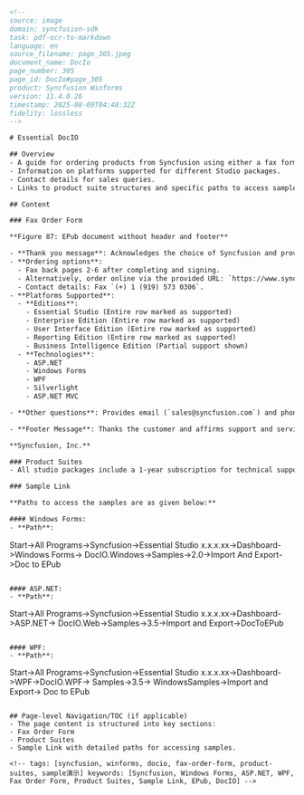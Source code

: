```html
<!--
source: image
domain: syncfusion-sdk
task: pdf-ocr-to-markdown
language: en
source_filename: page_305.jpeg
document_name: DocIo
page_number: 305
page_id: DocIo#page_305
product: Syncfusion Winforms
version: 11.4.0.26
timestamp: 2025-08-09T04:48:32Z
fidelity: lossless
-->

# Essential DocIO

## Overview
- A guide for ordering products from Syncfusion using either a fax form or online ordering.
- Information on platforms supported for different Studio packages.
- Contact details for sales queries.
- Links to product suite structures and specific paths to access sample demonstrations.

## Content

### Fax Order Form

**Figure 87: EPub document without header and footer**

- **Thank you message**: Acknowledges the choice of Syncfusion and provides instructions for placing an order.
- **Ordering options**:
  - Fax back pages 2-6 after completing and signing.
  - Alternatively, order online via the provided URL: `https://www.syncfusion.com/sales/order/shoppinglist.aspx`.
  - Contact details: Fax `(+) 1 (919) 573 0306`.
- **Platforms Supported**:
  - **Editions**:
    - Essential Studio (Entire row marked as supported)
    - Enterprise Edition (Entire row marked as supported)
    - User Interface Edition (Entire row marked as supported)
    - Reporting Edition (Entire row marked as supported)
    - Business Intelligence Edition (Partial support shown)
  - **Technologies**:
    - ASP.NET
    - Windows Forms
    - WPF
    - Silverlight
    - ASP.NET MVC

- **Other questions**: Provides email (`sales@syncfusion.com`) and phone numbers for inquiries.

- **Footer Message**: Thanks the customer and affirms support and service excellence.

**Syncfusion, Inc.**

### Product Suites
- All studio packages include a 1-year subscription for technical support and new releases.

### Sample Link

**Paths to access the samples are as given below:**

#### Windows Forms:
- **Path**:
  ```
  Start->All Programs->Syncfusion->Essential Studio x.x.x.xx->Dashboard->Windows Forms->
  DocIO.Windows->Samples->2.0->Import And Export->Doc to EPub
  ```

#### ASP.NET:
- **Path**:
  ```
  Start->All Programs->Syncfusion->Essential Studio x.x.x.xx->Dashboard->ASP.NET->
  DocIO.Web->Samples->3.5->Import and Export->DocToEPub
  ```

#### WPF:
- **Path**:
  ```
  Start->All Programs->Syncfusion->Essential Studio x.x.x.xx->Dashboard->WPF->DocIO.WPF->
  Samples->3.5-> WindowsSamples->Import and Export-> Doc to EPub
  ```

## Page-level Navigation/TOC (if applicable)
- The page content is structured into key sections:
  - Fax Order Form
  - Product Suites
  - Sample Link with detailed paths for accessing samples.

<!-- tags: [syncfusion, winforms, docio, fax-order-form, product-suites, sample演示] keywords: [Syncfusion, Windows Forms, ASP.NET, WPF, Fax Order Form, Product Suites, Sample Link, EPub, DocIO] -->
```